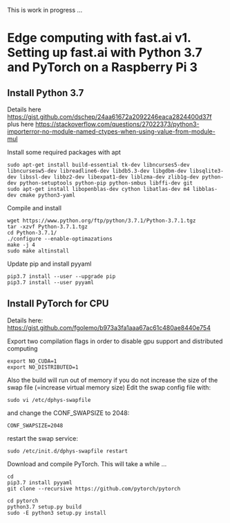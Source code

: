 This is work in progress ... 


# Edge computing with fast.ai v1. Setting up fast.ai with Python 3.7 and PyTorch on a Raspberry Pi 3


## Install Python 3.7 
Details here https://gist.github.com/dschep/24aa61672a2092246eaca2824400d37f plus here https://stackoverflow.com/questions/27022373/python3-importerror-no-module-named-ctypes-when-using-value-from-module-mul

Install some required packages with apt
```
sudo apt-get install build-essential tk-dev libncurses5-dev libncursesw5-dev libreadline6-dev libdb5.3-dev libgdbm-dev libsqlite3-dev libssl-dev libbz2-dev libexpat1-dev liblzma-dev zlib1g-dev python-dev python-setuptools python-pip python-smbus libffi-dev git 
sudo apt-get install libopenblas-dev cython libatlas-dev m4 libblas-dev cmake python3-yaml
```

Compile and install 
```
wget https://www.python.org/ftp/python/3.7.1/Python-3.7.1.tgz
tar -xzvf Python-3.7.1.tgz
cd Python-3.7.1/
./configure --enable-optimazations
make -j 4
sudo make altinstall
```

Update pip and install pyyaml
```
pip3.7 install --user --upgrade pip
pip3.7 install --user pyyaml
```

## Install PyTorch for CPU

Details here: https://gist.github.com/fgolemo/b973a3fa1aaa67ac61c480ae8440e754

Export two compilation flags in order to disable gpu support and distributed computing
```
export NO_CUDA=1
export NO_DISTRIBUTED=1
```
Also the build will run out of memory if you do not increase the size of the swap file (=increase virtual memory size)
Edit the swap config file with:
```
sudo vi /etc/dphys-swapfile
```
and change the CONF_SWAPSIZE to 2048:
```
CONF_SWAPSIZE=2048
``` 
restart the swap service:
```
sudo /etc/init.d/dphys-swapfile restart
```

Download and compile PyTorch. This will take a while ...
```
cd
pip3.7 install pyyaml
git clone --recursive https://github.com/pytorch/pytorch

cd pytorch
python3.7 setup.py build
sudo -E python3 setup.py install

```
